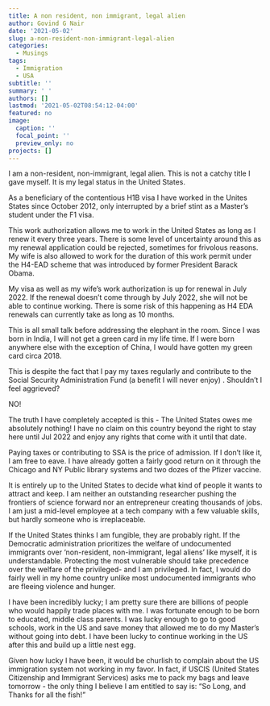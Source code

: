 ```yaml
---
title: A non resident, non immigrant, legal alien
author: Govind G Nair
date: '2021-05-02'
slug: a-non-resident-non-immigrant-legal-alien
categories:
  - Musings
tags:
  - Immigration
  - USA
subtitle: ''
summary: ' '
authors: []
lastmod: '2021-05-02T08:54:12-04:00'
featured: no
image:
  caption: ''
  focal_point: ''
  preview_only: no
projects: []
---
```


I am a non-resident, non-immigrant, legal alien. This is not a catchy title I gave myself. It is my legal status in the United States.

As a beneficiary of the contentious H1B visa I have worked in the Unites States since October 2012, only interrupted by a brief stint as a Master’s student under the F1 visa.

This work authorization allows me to work in the United States as long as I renew it every three years. There is some level of uncertainty around this as my renewal application could be rejected, sometimes for frivolous reasons. My wife is also allowed to work for the duration of this work permit under the H4-EAD scheme that was introduced by former President Barack Obama.

My visa as well as my wife’s work authorization is up for renewal in July 2022. If the renewal doesn’t come through by July 2022, she will not be able to continue working. There is some risk of this happening as H4 EDA renewals can currently take as long as 10 months.

This is all small talk before addressing the elephant in the room. Since I was born in India, I will not get a green card in my life time. If I were born anywhere else with the exception of China, I would have gotten my green card circa 2018. 

This is despite the fact that I pay my taxes regularly and  contribute to the Social Security Administration Fund (a benefit I will never enjoy) . Shouldn’t I feel aggrieved?

NO!

The truth I have completely accepted is this - The United States owes me absolutely nothing! I have no claim on this country beyond the right to stay here until Jul 2022 and enjoy any rights that come with it until that date.

Paying taxes or contributing to SSA is the price of admission. If I don’t like it, I am free to eave. I have already gotten a fairly good return on it through the Chicago and NY Public library systems and two dozes of the Pfizer vaccine.

It is entirely up to the United States to decide what kind of people it wants to attract and keep. I am neither an outstanding researcher pushing the frontiers of science forward nor an entrepreneur creating thousands of jobs. I am just a mid-level employee at a tech company with a few valuable skills, but hardly someone who is irreplaceable.

If the United States thinks I am fungible, they are probably right. If the Democratic administration prioritizes the welfare of undocumented immigrants over ‘non-resident, non-immigrant, legal aliens’ like myself, it is understandable. Protecting the most vulnerable should take precedence over the welfare of the privileged- and I am privileged. In fact, I would do fairly well in my home country unlike most undocumented immigrants who are fleeing violence and hunger.

I have been incredibly lucky; I am pretty sure there are billions of people who would happily trade places with me. I was fortunate enough to be born to educated, middle class parents. I was lucky enough to go to good schools, work in the US and save money that allowed me to do my Master’s without going into debt. I have been lucky to continue working in the US after this and build up a little nest egg.

Given how lucky I have been, it would be churlish to complain about the US immigration system not working in my favor.
In fact, if USCIS (United States Citizenship and Immigrant Services) asks me to pack my bags and leave tomorrow - the only thing I believe I am entitled to say is: “So Long, and Thanks for all the fish!” 








